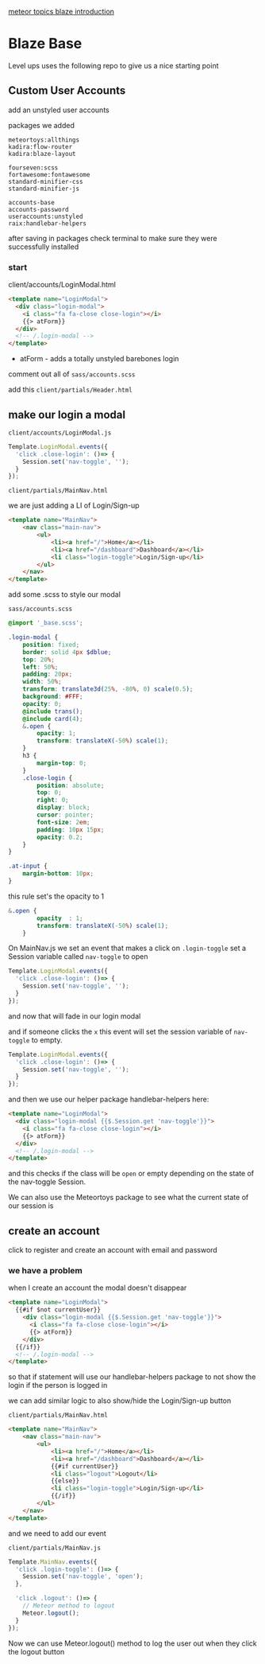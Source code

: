 [meteor topics blaze introduction](https://www.youtube.com/watch?v=T7T9y854uWw&list=PLLnpHn493BHFMTabI7UK28e0e_CwoiYv6)

# Blaze Base
Level ups uses the following repo to give us a nice starting point

## Custom User Accounts
add an unstyled user accounts

packages we added

```
meteortoys:allthings
kadira:flow-router
kadira:blaze-layout

fourseven:scss
fortawesome:fontawesome
standard-minifier-css
standard-minifier-js

accounts-base
accounts-password
useraccounts:unstyled
raix:handlebar-helpers
```
after saving in packages check terminal to make sure they were successfully installed

### start
client/accounts/LoginModal.html

```html
<template name="LoginModal">
  <div class="login-modal">
    <i class="fa fa-close close-login"></i>
    {{> atForm}}
  </div>
  <!-- /.login-modal -->
</template>
```

* atForm - adds a totally unstyled barebones login  

comment out all of `sass/accounts.scss`

add this `client/partials/Header.html`

## make our login a modal

`client/accounts/LoginModal.js`

```js
Template.LoginModal.events({
  'click .close-login': ()=> {
    Session.set('nav-toggle', '');
  }
});
```

`client/partials/MainNav.html`

we are just adding a LI of Login/Sign-up
```html
<template name="MainNav">
    <nav class="main-nav">
        <ul>
            <li><a href="/">Home</a></li>
            <li><a href="/dashboard">Dashboard</a></li>
            <li class="login-toggle">Login/Sign-up</li>
        </ul>
    </nav>
</template>
```

add some .scss to style our modal

`sass/accounts.scss`

```scss
@import '_base.scss';

.login-modal {
    position: fixed;
    border: solid 4px $dblue;
    top: 20%;
    left: 50%;
    padding: 20px;
    width: 50%;
    transform: translate3d(25%, -80%, 0) scale(0.5);
    background: #FFF;
    opacity: 0;
    @include trans();
    @include card(4);
    &.open {
        opacity: 1;
        transform: translateX(-50%) scale(1);
    }
    h3 {
        margin-top: 0;
    }
    .close-login {
        position: absolute;
        top: 0;
        right: 0;
        display: block;
        cursor: pointer;
        font-size: 2em;
        padding: 10px 15px;
        opacity: 0.2;
    }
}

.at-input {
    margin-bottom: 10px;
}
```

this rule set's the opacity to 1

```scss
&.open {
        opacity  : 1;
        transform: translateX(-50%) scale(1);
    }
```

On MainNav.js we set an event that makes a click on `.login-toggle` set a Session variable called `nav-toggle` to open

```js
Template.LoginModal.events({
  'click .close-login': ()=> {
    Session.set('nav-toggle', '');
  }
});
```

and now that will fade in our login modal

and if someone clicks the `x` this event will set the session variable of `nav-toggle` to empty.

```js
Template.LoginModal.events({
  'click .close-login': ()=> {
    Session.set('nav-toggle', '');
  }
});
```

and then we use our helper package handlebar-helpers here:

```html
<template name="LoginModal">
  <div class="login-modal {{$.Session.get 'nav-toggle'}}">
    <i class="fa fa-close close-login"></i>
    {{> atForm}}
  </div>
  <!-- /.login-modal -->
</template>
```

and this checks if the class will be `open` or empty depending on the state of the nav-toggle Session.

We can also use the Meteortoys package to see what the current state of our session is

## create an account

click to register and create an account with
email and password

### we have a problem
when I create an account the modal doesn't disappear

```html
<template name="LoginModal">
  {{#if $not currentUser}}
    <div class="login-modal {{$.Session.get 'nav-toggle'}}">
      <i class="fa fa-close close-login"></i>
      {{> atForm}}
    </div>
  {{/if}}
  <!-- /.login-modal -->
</template>
```

so that if statement will use our handlebar-helpers package to not show the login if the person is logged in

we can add similar logic to also show/hide the Login/Sign-up button

`client/partials/MainNav.html`

```html
<template name="MainNav">
    <nav class="main-nav">
        <ul>
            <li><a href="/">Home</a></li>
            <li><a href="/dashboard">Dashboard</a></li>
            {{#if currentUser}}
            <li class="logout">Logout</li>
            {{else}}
            <li class="login-toggle">Login/Sign-up</li>
            {{/if}}
        </ul>
    </nav>
</template>
```

and we need to add our event

`client/partials/MainNav.js`

```js
Template.MainNav.events({
  'click .login-toggle': ()=> {
    Session.set('nav-toggle', 'open');
  },

  'click .logout': ()=> {
    // Meteor method to logout
    Meteor.logout();
  }
});
```

Now we can use Meteor.logout() method to log the user out when they click the logout button

